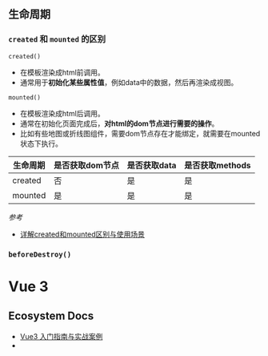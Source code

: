 ## 生命周期

### `created` 和 `mounted` 的区别

`created()`
- 在模板渲染成html前调用。
- 通常用于**初始化某些属性值**，例如data中的数据，然后再渲染成视图。

`mounted()`
- 在模板渲染成html后调用。
- 通常在初始化页面完成后，**对html的dom节点进行需要的操作**。
- 比如有些地图或折线图组件，需要dom节点存在才能绑定，就需要在mounted状态下执行。


| 生命周期    | 是否获取dom节点 | 是否获取data | 是否获取methods |
| ------- | --------- | -------- | ----------- |
| created | 否         | 是        | 是           |
| mounted | 是         | 是        | 是           |

*参考*
- [详解created和mounted区别与使用场景](https://juejin.cn/post/7063098432184909832) 

### `beforeDestroy()`



# Vue 3

## Ecosystem Docs

- [Vue3 入门指南与实战案例](https://vue3.chengpeiquan.com/)
- 